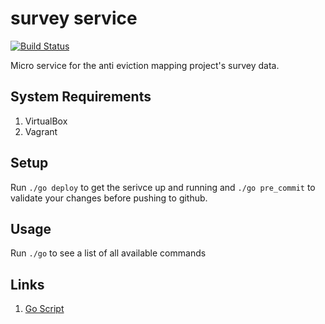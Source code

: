 survey service
==============

[![Build Status](https://snap-ci.com/antievictionmappingproject/survey-service/branch/master/build_image)](https://snap-ci.com/antievictionmappingproject/survey-service/branch/master)

Micro service for the anti eviction mapping project's survey data.

## System Requirements

1. VirtualBox
2. Vagrant

## Setup

Run ```./go deploy``` to get the serivce up and running and ```./go pre_commit``` to validate your changes before pushing to github.

## Usage

Run ```./go``` to see a list of all available commands

## Links

1. [Go Script](http://blog.thepete.net/blog/2014/03/28/_-attributes-of-an-amazing-dev-toolchain/)